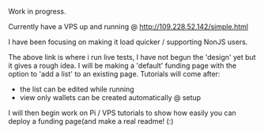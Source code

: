 Work in progress. 

Currently have a VPS up and running @ http://109.228.52.142/simple.html 

I have been focusing on making it load quicker / supporting NonJS users.

The above link is where i run live tests, I have not begun the 'design' yet but it gives a rough idea.
I will be making a 'default' funding page with the option to 'add a list' to an existing page.
Tutorials will come after:    
- the list can be edited while running
- view only wallets can be created automatically @ setup 

I will then begin work on Pi / VPS tutorials to show how easily you can deploy a funding page(and make a real readme! (:)